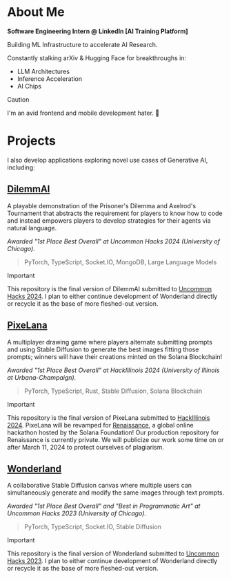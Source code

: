 # About Me

**Software Engineering Intern @ LinkedIn [AI Training Platform]** 

Building ML Infrastructure to accelerate AI Research.

Constantly stalking arXiv & Hugging Face for breakthroughs in: 
* LLM Architectures
* Inference Acceleration
* AI Chips

> [!CAUTION]
> I'm an avid frontend and mobile development hater. 🤗 

# Projects
I also develop applications exploring novel use cases of Generative AI, including:

## [DilemmAI](https://github.com/RizzwareEngineer/dilemmAI)
A playable demonstration of the Prisoner's Dilemma and Axelrod's Tournament that abstracts the requirement for players to know how to code and instead empowers players to develop strategies for their agents via natural language. 

_Awarded "1st Place Best Overall" at Uncommon Hacks 2024 (University of Chicago)._

> PyTorch, TypeScript, Socket.IO, MongoDB, Large Language Models

> [!IMPORTANT]
> This repository is the final version of DilemmAI submitted to [Uncommon Hacks 2024](https://uncommon-hacks-2024.devpost.com/). I plan to either continue development of Wonderland directly  or recycle it as the base of more fleshed-out version.


## [PixeLana](https://github.com/RizzwareEngineer/PixeLana) 
A multiplayer drawing game where players alternate submitting prompts and using Stable Diffusion to generate the best images fitting those prompts; winners will have their creations minted on the Solana Blockchain!

_Awarded "1st Place Best Overall" at HackIllinois 2024 (University of Illinois at Urbana-Champaign)._

> PyTorch, TypeScript, Rust, Stable Diffusion, Solana Blockchain

> [!IMPORTANT]
> This repository is the final version of PixeLana submitted to [HackIllinois 2024](https://hackillinois-2024.devpost.com/). PixeLana will be revamped for [Renaissance](https://www.colosseum.org/renaissance), a global online hackathon hosted by the Solana Foundation! Our production repository for Renaissance is currently private. We will publicize our work some time on or after March 11, 2024 to protect ourselves of plagiarism. 

## [Wonderland](https://github.com/RizzwareEngineer/wonderland)
A collaborative Stable Diffusion canvas where multiple users can simultaneously generate and modify the same images through text prompts. 

_Awarded "1st Place Best Overall" and "Best in Programmatic Art" at Uncommon Hacks 2023 (University of Chicago)._

> PyTorch, TypeScript, Socket.IO, Stable Diffusion

> [!IMPORTANT]
> This repository is the final version of Wonderland submitted to [Uncommon Hacks 2023](https://github.com/RizzwareEngineer/wonderland). I plan to either continue development of Wonderland directly  or recycle it as the base of more fleshed-out version.
